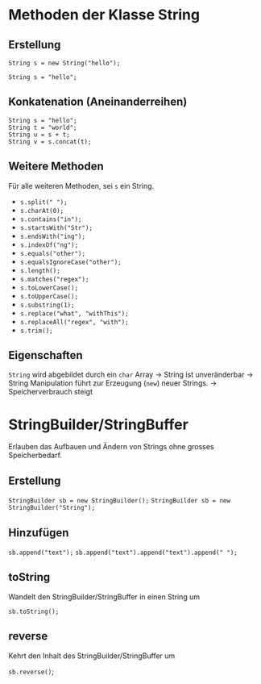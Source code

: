 Methoden der Klasse String
==========================

Erstellung
----------

`String s = new String("hello");`  

`String s = "hello";`

Konkatenation (Aneinanderreihen)
--------------------------------

    String s = "hello";
    String t = "world";
    String u = s + t;
    String v = s.concat(t);

Weitere Methoden
----------------
Für alle weiteren Methoden, sei `s` ein String.

* `s.split(" ");`
* `s.charAt(0);`
* `s.contains("in");`
* `s.startsWith("Str");`
* `s.endsWith("ing");`
* `s.indexOf("ng");`
* `s.equals("other");`
* `s.equalsIgnoreCase("other");`
* `s.length();`
* `s.matches("regex");`
* `s.toLowerCase();`
* `s.toUpperCase();`
* `s.substring(1);`
* `s.replace("what", "withThis");`
* `s.replaceAll("regex", "with");`
* `s.trim();`

Eigenschaften
-------------

`String` wird abgebildet durch ein `char` Array -> String ist unveränderbar
-> String Manipulation führt zur Erzeugung  (`new`) neuer Strings.
-> Speicherverbrauch steigt

StringBuilder/StringBuffer
=========================

Erlauben das Aufbauen und Ändern von Strings ohne grosses Speicherbedarf.

Erstellung
----------

`StringBuilder sb = new StringBuilder();`
`StringBuilder sb = new StringBuilder("String");`

Hinzufügen
----------

`sb.append("text");`
`sb.append("text").append("text").append(" ");`

toString
--------

Wandelt den StringBuilder/StringBuffer in einen String um

`sb.toString();`

reverse
-------

Kehrt den Inhalt des StringBuilder/StringBuffer um

`sb.reverse()`;
